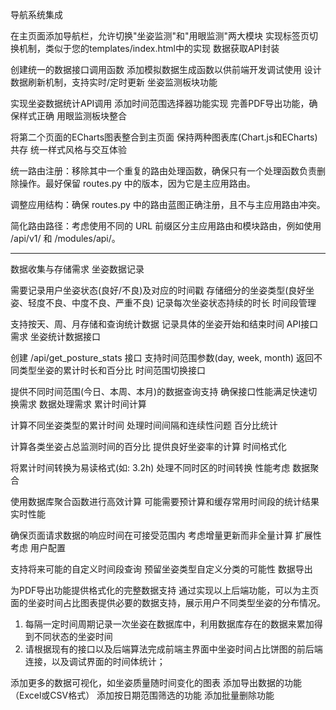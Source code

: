 导航系统集成

在主页面添加导航栏，允许切换"坐姿监测"和"用眼监测"两大模块
实现标签页切换机制，类似于您的templates/index.html中的实现
数据获取API封装

创建统一的数据接口调用函数
添加模拟数据生成函数以供前端开发调试使用
设计数据刷新机制，支持实时/定时更新
坐姿监测板块功能

实现坐姿数据统计API调用
添加时间范围选择器功能实现
完善PDF导出功能，确保样式正确
用眼监测板块整合

将第二个页面的ECharts图表整合到主页面
保持两种图表库(Chart.js和ECharts)共存
统一样式风格与交互体验

统一路由注册：移除其中一个重复的路由处理函数，确保只有一个处理函数负责删除操作。最好保留 routes.py 中的版本，因为它是主应用路由。

调整应用结构：确保 routes.py 中的路由蓝图正确注册，且不与主应用路由冲突。

简化路由路径：考虑使用不同的 URL 前缀区分主应用路由和模块路由，例如使用 /api/v1/ 和 /modules/api/。


___
数据收集与存储需求
坐姿数据记录

需要记录用户坐姿状态(良好/不良)及对应的时间戳
存储细分的坐姿类型(良好坐姿、轻度不良、中度不良、严重不良)
记录每次坐姿状态持续的时长
时间段管理

支持按天、周、月存储和查询统计数据
记录具体的坐姿开始和结束时间
API接口需求
坐姿统计数据接口

创建 /api/get_posture_stats 接口
支持时间范围参数(day, week, month)
返回不同类型坐姿的累计时长和百分比
时间范围切换接口

提供不同时间范围(今日、本周、本月)的数据查询支持
确保接口性能满足快速切换需求
数据处理需求
累计时间计算

计算不同坐姿类型的累计时间
处理时间间隔和连续性问题
百分比统计

计算各类坐姿占总监测时间的百分比
提供良好坐姿率的计算
时间格式化

将累计时间转换为易读格式(如: 3.2h)
处理不同时区的时间转换
性能考虑
数据聚合

使用数据库聚合函数进行高效计算
可能需要预计算和缓存常用时间段的统计结果
实时性能

确保页面请求数据的响应时间在可接受范围内
考虑增量更新而非全量计算
扩展性考虑
用户配置

支持将来可能的自定义时间段查询
预留坐姿类型自定义分类的可能性
数据导出

为PDF导出功能提供格式化的完整数据支持
通过实现以上后端功能，可以为主页面的坐姿时间占比图表提供必要的数据支持，展示用户不同类型坐姿的分布情况。

1. 每隔一定时间周期记录一次坐姿在数据库中，利用数据库存在的数据来累加得到不同状态的坐姿时间
2. 请根据现有的接口以及后端算法完成前端主界面中坐姿时间占比饼图的前后端连接，以及调试界面的时间体统计；

添加更多的数据可视化，如坐姿质量随时间变化的图表
添加导出数据的功能（Excel或CSV格式）
添加按日期范围筛选的功能
添加批量删除功能
